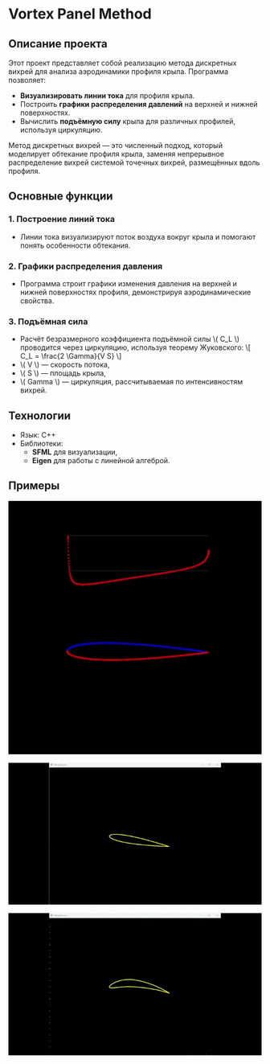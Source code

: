 # **Vortex Panel Method**

## **Описание проекта**

Этот проект представляет собой реализацию метода дискретных вихрей для анализа аэродинамики профиля крыла. Программа позволяет:

- **Визуализировать линии тока** для профиля крыла.
- Построить **графики распределения давлений** на верхней и нижней поверхностях.
- Вычислить **подъёмную силу** крыла для различных профилей, используя циркуляцию.

Метод дискретных вихрей — это численный подход, который моделирует обтекание профиля крыла, заменяя непрерывное распределение вихрей системой точечных вихрей, размещённых вдоль профиля. 

## **Основные функции**

### 1. Построение линий тока
- Линии тока визуализируют поток воздуха вокруг крыла и помогают понять особенности обтекания.

### 2. Графики распределения давления
- Программа строит графики изменения давления на верхней и нижней поверхностях профиля, демонстрируя аэродинамические свойства.

### 3. Подъёмная сила
- Расчёт безразмерного коэффициента подъёмной силы \\( C_L \\) проводится через циркуляцию, используя теорему Жуковского:
\\[
C_L = \\frac{2 \\Gamma}{V S}
\\]
- \\( V \\) — скорость потока,
- \\( S \\) — площадь крыла,
- \\( Gamma \\) — циркуляция, рассчитываемая по интенсивностям вихрей.

## **Технологии**
 - Язык: C++
 - Библиотеки:
   - **SFML** для визуализации,
   - **Eigen** для работы с линейной алгеброй.  

## **Примеры**

![p3](./fig/pressure.gif)

![p1](./fig/streamline1.gif)

![p2](./fig/streamlines2.gif)


